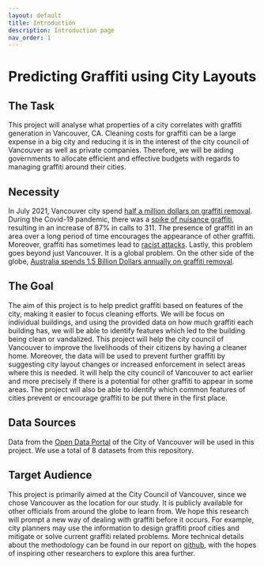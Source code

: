 ```yaml
---
layout: default
title: Introduction
description: Introduction page
nav_order: 1
---
```


# Predicting Graffiti using City Layouts

## The Task

This project will analyse what properties of a city correlates with graffiti generation in Vancouver, CA. Cleaning costs for graffiti can be a large expense in a big city and reducing it is in the interest of the city council of Vancouver as well as private companies. Therefore, we will be aiding governments to allocate efficient and effective budgets with regards to managing graffiti around their cities.

## Necessity

In July 2021, Vancouver city spend [half a million dollars on graffiti removal](https://dailyhive.com/vancouver/vancouver-graffiti-removal-half-a-million). During the Covid-19 pandemic, there was a [spike of nuisance graffiti](https://globalnews.ca/news/8240692/vancouver-spike-nuisance-graffiti-calls-311-covid-19-pandemic/), resulting in an increase of 87% in calls to 311. The presence of graffiti in an area over a long period of time encourages the appearance of other graffiti. Moreover, graffiti has sometimes lead to [racist attacks](https://www.vancouverisawesome.com/local-news/mural-in-vancouvers-chinatown-targeted-in-racist-attack-3932501). Lastly, this problem goes beyond just Vancouver. It is a global problem. On the other side of the globe, [Australia spends 1.5 Billion Dollars annually on graffiti removal](https://www.crimestopperswa.com.au/for-schools/graffiti-action-challenge/useful-information/whats-the-cost-of-graffiti/).


## The Goal

The aim of this project is to help predict graffiti based on features of the city, making it easier to focus cleaning efforts. We will be focus on individual buildings, and using the provided data on how much graffiti each building has, we will be able to identify features which led to the building being clean or vandalized. This project will help the city council of Vancouver to improve the livelihoods of their citizens by having a cleaner home. Moreover, the data will be used to prevent further graffiti by suggesting city layout changes or increased enforcement in select areas where this is needed. It will help the city council of Vancouver to act earlier and more precisely if there is a potential for other graffiti to appear in some areas. The project will also be able to identify which common features of cities prevent or encourage graffiti to be put there in the first place.

## Data Sources

Data from the [Open Data Portal](https://opendata.vancouver.ca/) of the City of Vancouver will be used in this project. We use a total of 8 datasets from this repository.

## Target Audience

This project is primarily aimed at the City Council of Vancouver, since we chose Vancouver as the location for our study. It is publicly available for other officials from around the globe to learn from. We hope this research will prompt a new way of dealing with graffiti before it occurs. For example, city planners may use the information to design graffiti proof cities and mitigate or solve current graffiti related problems. More technical details about the methodology can be found in our report on [github](https://github.com/CowKeyMan/PredictingGraffitiUsingCityLayouts), with the hopes of inspiring other researchers to explore this area further.
